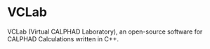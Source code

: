# VCLab
VCLab (Virtual CALPHAD Laboratory), an open-source software for CALPHAD Calculations written in C++.
